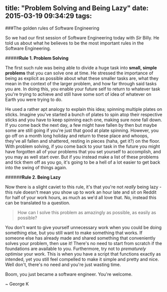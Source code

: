 title: "Problem Solving and Being Lazy"
date: 2015-03-19 09:34:29
tags:
---
###The golden rules of Software Engineering

So we had our first session of Software Engineering today with *Sir* Billy. He told us about what he believes to be the most important rules in the Software Engineering.

#####**Rule 1. Problem Solving**

The first such rule was being able to divide a huge task into **small, simple problems** that you can solve one at time. He stressed the importance of being as explicit as possible about what these smaller tasks are, what they mean in the context of the larger problem, and how far through said tasks you are. In doing this, you enable your future self to return to whatever task you're trying to achieve and still have some sort of idea of whatever on Earth you were trying to do.

He used a rather apt analogy to explain this idea; spinning multiple plates on sticks. Imagine you've started a bunch of plates to spin atop their respective sticks and you have to keep spinning each one, making sure none fall down. If you come back the next day, a few might have fallen by then but maybe some are still going if you're just that good at plate spinning. However, you go off on a month long holiday and return to these place and whoops, they've all fallen and shattered, resting in pieces (haha, get it?) on the floor. With problem solving, if you come back to your task in the future you might have forgotten all of your problems that you set yourself to accomplish, and you may as well start over. But if you instead make a list of these problems and tick them off as you go, it's going to be a hell of a lot easier to get back into the swing of things again.

######**Rule 2. Being Lazy**

Now there is a slight caviet to this rule, it's that you're not *really* being lazy - this rule doesn't mean you show up to work an hour late and sit on Reddit for half of your work hours, as much as we'd all love that. No, instead this can be translated to a question.

> How can I solve this problem as amazingly as possible, as easily as possible?

You don't want to give yourself unnecessary work when you could be doing something else, but you still want to make something that works. If someone else has already made and shared something that conveniently solves your problem, then use it! There's no need to start from scratch if the foundations are available to you. Furthermore, try not to *prematurely optimise* your work. This is when you have a script that functions exactly as intended, yet you still feel compelled to make it simple and pretty and nice. Well don't, there's no need and you're just wasting time.

Boom, you just became a software engineer. You're welcome.

~ George K
